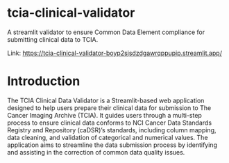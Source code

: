 # tcia-clinical-validator
 A streamlit validator to ensure Common Data Element compliance for submitting clinical data to TCIA.

Link: https://tcia-clinical-validator-boyp2sjsdzdgawrqppupip.streamlit.app/ 

# Introduction
The TCIA Clinical Data Validator is a Streamlit-based web application designed to help users prepare their clinical data for submission to The Cancer Imaging Archive (TCIA). It guides users through a multi-step process to ensure clinical data conforms to NCI Cancer Data Standards Registry and Repository (caDSR)’s standards, including column mapping, data cleaning, and validation of categorical and numerical values. The application aims to streamline the data submission process by identifying and assisting in the correction of common data quality issues.
